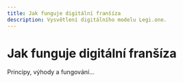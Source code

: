 ```yaml
---
title: Jak funguje digitální franšíza
description: Vysvětlení digitálního modelu Legi.one.
---
```


# Jak funguje digitální franšíza

Principy, výhody a fungování...
